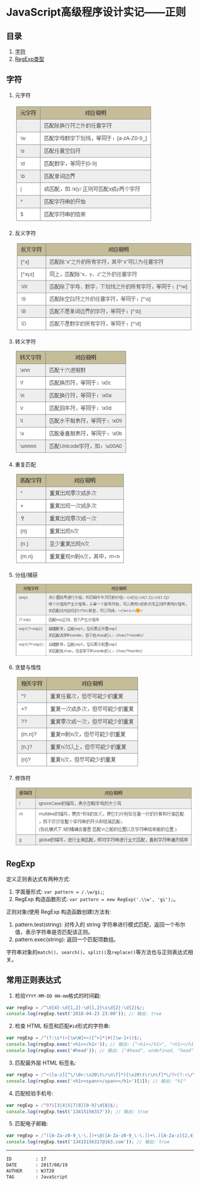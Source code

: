 
# JavaScript高级程序设计实记——正则 #

## 目录 ##

1. [字符](#href1)
2. [RegExp类型](#href2)

## <a name="href1">字符</a> ##

1. 元字符  

    ![image](https://raw.githubusercontent.com/WebUnion-core/anthill/master/WJT20/images/w7.png)

2. 反义字符  

    ![image](https://raw.githubusercontent.com/WebUnion-core/anthill/master/WJT20/images/w8.png)

3. 转义字符  

    ![image](https://raw.githubusercontent.com/WebUnion-core/anthill/master/WJT20/images/w9.png)

4. 重复匹配  

    ![image](https://raw.githubusercontent.com/WebUnion-core/anthill/master/WJT20/images/w10.png)

5. 分组/捕获  

    ![image](https://raw.githubusercontent.com/WebUnion-core/anthill/master/WJT20/images/w11.png)

6. 贪婪与惰性  

    ![image](https://raw.githubusercontent.com/WebUnion-core/anthill/master/WJT20/images/w12.png)

7. 修饰符  

    ![image](https://raw.githubusercontent.com/WebUnion-core/anthill/master/WJT20/images/w13.png)

## <a name="href2">RegExp</a> ##

定义正则表达式有两种方式:

1. 字面量形式: `var pattern = /.\w/gi;`;
2. RegExp 构造函数形式: `var pattern = new RegExp('.\\w', 'gi');`。

正则对象(使用 RegExp 构造函数创建)方法有:

1. pattern.test(string): 对传入的 string 字符串进行模式匹配，返回一个布尔值，表示字符串是否匹配该正则。
2. pattern.exec(string): 返回一个匹配项数组。

字符串对象的`match()`、`search()`、`split()`及`replace()`等方法也与正则表达式相关。

## <a name="href3">常用正则表达式</a> ##

1. 检验`YYYY-MM-DD HH-mm`格式的时间戳:

```js
var regExp = /^\d{4}-\d{1,2}-\d{1,2}\s\d{2}:\d{2}$/;
console.log(regExp.test('2018-04-23 23:00')); // 输出: true
```

2. 检查 HTML 标签和匹配`#id`形式的字符串:

```js
var regExp = /^(?:\s*(<[\w\W]+>)[^>]*|#([\w-]+))$/;
console.log(regExp.exec('<h1></h1>')); // 输出: ["<h1></h1>", "<h1></h1>", undefined]
console.log(regExp.exec('#head')); // 输出: ["#head", undefined, "head"]
```

3. 匹配最外层 HTML 标签名:

```js
var regExp = /^<([a-z][^\/\0>:\x20\t\r\n\f]*)[\x20\t\r\n\f]*\/?>(?:<\/\1>|)$/i;
console.log(regExp.exec('<h1><span></span></h1>')[1]); // 输出: "h1"
```

4. 匹配校验手机号:

```js
var regExp = /^0?1[3|4|5|7|8][0-9]\d{8}$/;
console.log(regExp.test('13415156317')); // 输出: true
```

5. 匹配电子邮箱:

```js
var regExp = /^([A-Za-z0-9_\-\.])+\@([A-Za-z0-9_\-\.])+\.([A-Za-z]{2,4})$/;
console.log(regExp.test('13415156317@163.com')); // 输出: true
```

---

```
ID         : 17
DATE       : 2017/08/19
AUTHER     : WJT20
TAG        : JavaScript
```

